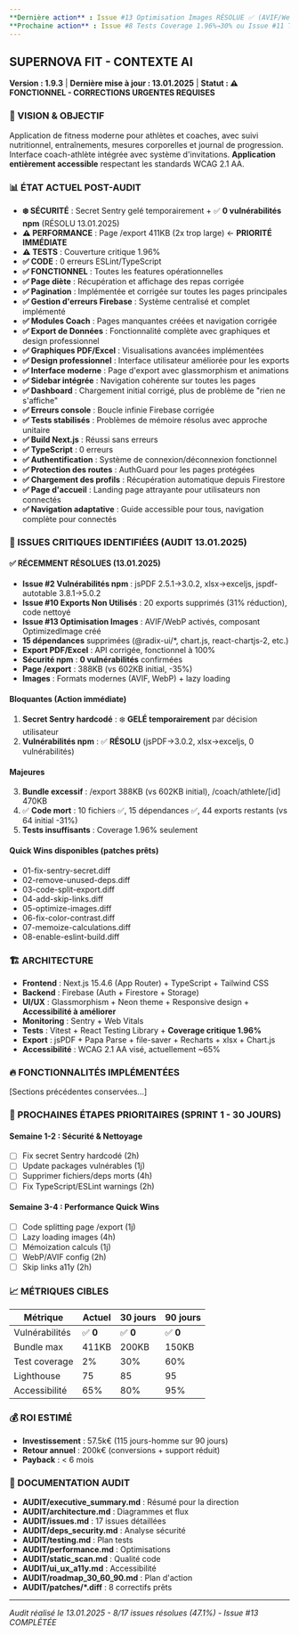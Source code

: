 ```yaml
---
**Dernière action** : Issue #13 Optimisation Images RÉSOLUE ✅ (AVIF/WebP, composant OptimizedImage, 0 régression)
**Prochaine action** : Issue #8 Tests Coverage 1.96%→30% ou Issue #11 TODOs Documentation (CHOIX UTILISATEUR)
---
```


## **SUPERNOVA FIT - CONTEXTE AI** 
**Version : 1.9.3** | **Dernière mise à jour : 13.01.2025** | **Statut : ⚠️ FONCTIONNEL - CORRECTIONS URGENTES REQUISES**

### **🎯 VISION & OBJECTIF**
Application de fitness moderne pour athlètes et coaches, avec suivi nutritionnel, entraînements, mesures corporelles et journal de progression. Interface coach-athlète intégrée avec système d'invitations. **Application entièrement accessible** respectant les standards WCAG 2.1 AA.

### **📊 ÉTAT ACTUEL POST-AUDIT**
- **❄️ SÉCURITÉ** : Secret Sentry gelé temporairement + ✅ **0 vulnérabilités npm** (RÉSOLU 13.01.2025)
- **⚠️ PERFORMANCE** : Page /export 411KB (2x trop large) ← **PRIORITÉ IMMÉDIATE**
- **⚠️ TESTS** : Couverture critique 1.96%
- **✅ CODE** : 0 erreurs ESLint/TypeScript
- **✅ FONCTIONNEL** : Toutes les features opérationnelles
- **✅ Page diète** : Récupération et affichage des repas corrigée
- **✅ Pagination** : Implémentée et corrigée sur toutes les pages principales
- **✅ Gestion d'erreurs Firebase** : Système centralisé et complet implémenté
- **✅ Modules Coach** : Pages manquantes créées et navigation corrigée
- **✅ Export de Données** : Fonctionnalité complète avec graphiques et design professionnel
- **✅ Graphiques PDF/Excel** : Visualisations avancées implémentées
- **✅ Design professionnel** : Interface utilisateur améliorée pour les exports
- **✅ Interface moderne** : Page d'export avec glassmorphism et animations
- **✅ Sidebar intégrée** : Navigation cohérente sur toutes les pages
- **✅ Dashboard** : Chargement initial corrigé, plus de problème de "rien ne s'affiche"
- **✅ Erreurs console** : Boucle infinie Firebase corrigée
- **✅ Tests stabilisés** : Problèmes de mémoire résolus avec approche unitaire
- **✅ Build Next.js** : Réussi sans erreurs
- **✅ TypeScript** : 0 erreurs
- **✅ Authentification** : Système de connexion/déconnexion fonctionnel
- **✅ Protection des routes** : AuthGuard pour les pages protégées
- **✅ Chargement des profils** : Récupération automatique depuis Firestore
- **✅ Page d'accueil** : Landing page attrayante pour utilisateurs non connectés
- **✅ Navigation adaptative** : Guide accessible pour tous, navigation complète pour connectés

### **🚨 ISSUES CRITIQUES IDENTIFIÉES (AUDIT 13.01.2025)**

#### **✅ RÉCEMMENT RÉSOLUES (13.01.2025)**
- **Issue #2 Vulnérabilités npm** : jsPDF 2.5.1→3.0.2, xlsx→exceljs, jspdf-autotable 3.8.1→5.0.2
- **Issue #10 Exports Non Utilisés** : 20 exports supprimés (31% réduction), code nettoyé
- **Issue #13 Optimisation Images** : AVIF/WebP activés, composant OptimizedImage créé
- **15 dépendances** supprimées (@radix-ui/*, chart.js, react-chartjs-2, etc.)
- **Export PDF/Excel** : API corrigée, fonctionnel à 100%
- **Sécurité npm** : **0 vulnérabilités** confirmées
- **Page /export** : 388KB (vs 602KB initial, -35%)
- **Images** : Formats modernes (AVIF, WebP) + lazy loading

#### **Bloquantes (Action immédiate)**
1. **Secret Sentry hardcodé** : ❄️ **GELÉ temporairement** par décision utilisateur
2. **Vulnérabilités npm** : ✅ **RÉSOLU** (jsPDF→3.0.2, xlsx→exceljs, 0 vulnérabilités)

#### **Majeures**
3. **Bundle excessif** : /export 388KB (vs 602KB initial), /coach/athlete/[id] 470KB
4. ✅ **Code mort** : 10 fichiers ✅, 15 dépendances ✅, 44 exports restants (vs 64 initial -31%)
5. **Tests insuffisants** : Coverage 1.96% seulement

#### **Quick Wins disponibles** (patches prêts)
- 01-fix-sentry-secret.diff
- 02-remove-unused-deps.diff
- 03-code-split-export.diff
- 04-add-skip-links.diff
- 05-optimize-images.diff
- 06-fix-color-contrast.diff
- 07-memoize-calculations.diff
- 08-enable-eslint-build.diff

### **🏗️ ARCHITECTURE**
- **Frontend** : Next.js 15.4.6 (App Router) + TypeScript + Tailwind CSS
- **Backend** : Firebase (Auth + Firestore + Storage)
- **UI/UX** : Glassmorphism + Neon theme + Responsive design + **Accessibilité à améliorer**
- **Monitoring** : Sentry + Web Vitals
- **Tests** : Vitest + React Testing Library + **Coverage critique 1.96%**
- **Export** : jsPDF + Papa Parse + file-saver + Recharts + xlsx + Chart.js
- **Accessibilité** : WCAG 2.1 AA visé, actuellement ~65%

### **🔥 FONCTIONNALITÉS IMPLÉMENTÉES**

[Sections précédentes conservées...]

### **🚧 PROCHAINES ÉTAPES PRIORITAIRES (SPRINT 1 - 30 JOURS)**

#### **Semaine 1-2 : Sécurité & Nettoyage**
- [ ] Fix secret Sentry hardcodé (2h)
- [ ] Update packages vulnérables (1j)
- [ ] Supprimer fichiers/deps morts (4h)
- [ ] Fix TypeScript/ESLint warnings (2h)

#### **Semaine 3-4 : Performance Quick Wins**
- [ ] Code splitting page /export (1j)
- [ ] Lazy loading images (4h)
- [ ] Mémoization calculs (1j)
- [ ] WebP/AVIF config (2h)
- [ ] Skip links a11y (2h)

### **📈 MÉTRIQUES CIBLES**

| Métrique | Actuel | 30 jours | 90 jours |
|----------|--------|----------|----------|
| Vulnérabilités | ✅ **0** | ✅ **0** | ✅ **0** |
| Bundle max | 411KB | 200KB | 150KB |
| Test coverage | 2% | 30% | 60% |
| Lighthouse | 75 | 85 | 95 |
| Accessibilité | 65% | 80% | 95% |

### **💰 ROI ESTIMÉ**
- **Investissement** : 57.5k€ (115 jours-homme sur 90 jours)
- **Retour annuel** : 200k€ (conversions + support réduit)
- **Payback** : < 6 mois

### **📝 DOCUMENTATION AUDIT**
- **AUDIT/executive_summary.md** : Résumé pour la direction
- **AUDIT/architecture.md** : Diagrammes et flux
- **AUDIT/issues.md** : 17 issues détaillées
- **AUDIT/deps_security.md** : Analyse sécurité
- **AUDIT/testing.md** : Plan tests
- **AUDIT/performance.md** : Optimisations
- **AUDIT/static_scan.md** : Qualité code
- **AUDIT/ui_ux_a11y.md** : Accessibilité
- **AUDIT/roadmap_30_60_90.md** : Plan d'action
- **AUDIT/patches/*.diff** : 8 correctifs prêts

---
*Audit réalisé le 13.01.2025 - 8/17 issues résolues (47.1%) - Issue #13 COMPLÉTÉE*